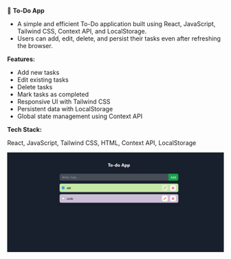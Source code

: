 📝 **To-Do App**

- A simple and efficient To-Do application built using React, JavaScript, Tailwind CSS, Context API, and LocalStorage. 
- Users can add, edit, delete, and persist their tasks even after refreshing the browser.

**Features:**

- Add new tasks
- Edit existing tasks
- Delete tasks
- Mark tasks as completed
- Responsive UI with Tailwind CSS
- Persistent data with LocalStorage
- Global state management using Context API

**Tech Stack:**

React, JavaScript, Tailwind CSS, HTML, Context API, LocalStorage

![To-do-image](https://github.com/sandeepmishra16/To-Do-App/blob/fe48f04193f98b904cc41d8e24bf5e0876169d3a/To-do-img.png)
